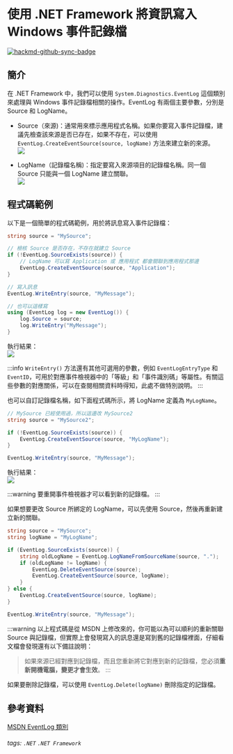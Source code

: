 # 使用 .NET Framework 將資訊寫入 Windows 事件記錄檔

[![hackmd-github-sync-badge](https://hackmd.io/R0HlyKacTtmOJ29AeiTMQg/badge)](https://hackmd.io/R0HlyKacTtmOJ29AeiTMQg)

## 簡介
在 .NET Framework 中，我們可以使用 `System.Diagnostics.EventLog` 這個類別來處理與 Windows 事件記錄檔相關的操作。EventLog 有兩個主要參數，分別是 Source 和 LogName。
* Source（來源)：通常用來標示應用程式名稱。如果你要寫入事件記錄檔，建議先檢查該來源是否已存在，如果不存在，可以使用 `EventLog.CreateEventSource(source, logName)` 方法來建立新的來源。  
![](https://i.imgur.com/8YarsAV.png)

* LogName（記錄檔名稱)：指定要寫入來源項目的記錄檔名稱。同一個 Source 只能與一個 LogName 建立關聯。  
![](https://i.imgur.com/EBmSAwJ.png)


## 程式碼範例
以下是一個簡單的程式碼範例，用於將訊息寫入事件記錄檔：  
```csharp
string source = "MySource";

// 檢核 Source 是否存在，不存在就建立 Source
if (!EventLog.SourceExists(source)) {
    // LogName 可以寫 Application 或 應用程式 都會關聯到應用程式那邊
    EventLog.CreateEventSource(source, "Application");
}

// 寫入訊息
EventLog.WriteEntry(source, "MyMessage");

// 也可以這樣寫
using (EventLog log = new EventLog()) {
    log.Source = source;
    log.WriteEntry("MyMessage");
}
```

執行結果：  
![](https://i.imgur.com/Pk2Q7Td.png)

:::info
`WriteEntry()` 方法還有其他可選用的參數，例如 `EventLogEntryType` 和 `EventID`，可用於對應事件檢視器中的「等級」和「事件識別碼」等屬性。有關這些參數的對應關係，可以在查閱相關資料時得知，此處不做特別說明。
:::

也可以自訂記錄檔名稱，如下面程式碼所示，將 LogName 定義為 `MyLogName`。
```csharp
// MySource 已經使用過，所以這邊改 MySource2
string source = "MySource2";

if (!EventLog.SourceExists(source)) {
    EventLog.CreateEventSource(source, "MyLogName");
}

EventLog.WriteEntry(source, "MyMessage");
```
執行結果：  
![](https://i.imgur.com/mmzjF00.png)

:::warning
要重開事件檢視器才可以看到新的記錄檔。
:::

如果想要更改 Source 所綁定的 LogName，可以先使用 Source，然後再重新建立新的關聯。  
```csharp
string source = "MySource";
string logName = "MyLogName";

if (EventLog.SourceExists(source)) {
    string oldLogName = EventLog.LogNameFromSourceName(source, ".");
    if (oldLogName != logName) {
        EventLog.DeleteEventSource(source);
        EventLog.CreateEventSource(source, logName);
    }
} else {
    EventLog.CreateEventSource(source, logName);
}

EventLog.WriteEntry(source, "MyMessage");
```

:::warning
以上程式碼是從 MSDN 上修改來的，你可能以為可以順利的重新關聯 Source 與記錄檔，但實際上會發現寫入的訊息還是寫到舊的記錄檔裡面，仔細看文檔會發現還有以下備註說明：
> 如果來源已經對應到記錄檔，而且您重新將它對應到新的記錄檔，您必須**重新開機電腦，變更才會生效**。
:::

如果要刪除記錄檔，可以使用 `EventLog.Delete(logName)` 刪除指定的記錄檔。

## 參考資料
[MSDN EventLog 類別](https://learn.microsoft.com/zh-tw/dotnet/api/system.diagnostics.eventlog?view=windowsdesktop-7.0)

###### tags: `.NET` `.NET Framework`